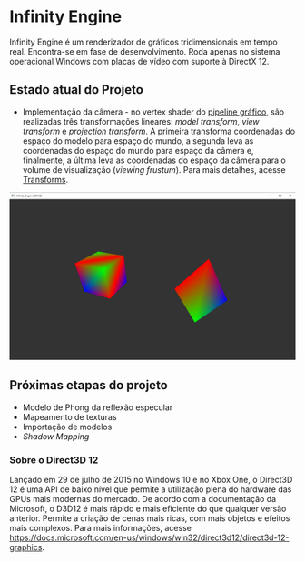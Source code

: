 # Infinity Engine
Infinity Engine é um renderizador de gráficos tridimensionais em tempo real. Encontra-se em fase de desenvolvimento. Roda apenas no sistema operacional Windows com placas de vídeo com suporte à DirectX 12.

## Estado atual do Projeto
* Implementação da câmera - no vertex shader do [pipeline gráfico](https://docs.microsoft.com/en-us/windows/win32/direct3d11/overviews-direct3d-11-graphics-pipeline), são realizadas três transformações lineares: *model transform*, *view transform* e *projection transform*. A primeira transforma coordenadas do espaço do modelo para espaço do mundo, a segunda leva as coordenadas do espaço do mundo para espaço da câmera e, finalmente, a última leva as coordenadas do espaço da câmera para o volume de visualização (*viewing frustum*). Para mais detalhes, acesse [Transforms](https://docs.microsoft.com/pt-pt/windows/uwp/graphics-concepts/transforms).

![Infinity Engine Demo](infinitydemo.png)
## Próximas etapas do projeto
* Modelo de Phong da reflexão especular
* Mapeamento de texturas
* Importação de modelos
* *Shadow Mapping*

### Sobre o Direct3D 12

Lançado em 29 de julho de 2015 no Windows 10 e no Xbox One, o Direct3D 12 é uma API de baixo nível que permite a utilização plena do hardware das GPUs mais modernas do mercado. De acordo com a documentação da Microsoft, o D3D12 é mais rápido e mais eficiente do que qualquer versão anterior. Permite a criação de cenas mais ricas, com mais objetos e efeitos mais complexos. Para mais informações, acesse https://docs.microsoft.com/en-us/windows/win32/direct3d12/direct3d-12-graphics.
